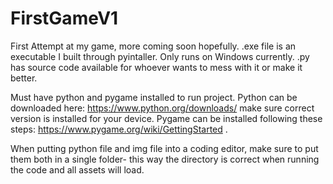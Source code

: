 # FirstGameV1
First Attempt at my game, more coming soon hopefully. 
.exe file is an executable I built through pyintaller. Only runs on Windows currently. 
.py has source code available for whoever wants to mess with it or make it better. 

Must have python and pygame installed to run project. 
Python can be downloaded here: https://www.python.org/downloads/ make sure correct version is installed for your device. 
Pygame can be installed following these steps: https://www.pygame.org/wiki/GettingStarted . 

When putting python file and img file into a coding editor, make sure to put them both in a single folder- this way the directory is correct when running the code and all assets will load.
